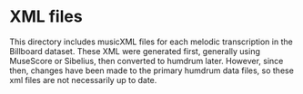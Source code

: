 # XML files


This directory includes musicXML files for each melodic transcription in the Billboard dataset.
These XML were generated first, generally using MuseScore or Sibelius, then converted to humdrum later.
However, since then, changes have been made to the primary humdrum data files, so these xml files are not necessarily up to date.
